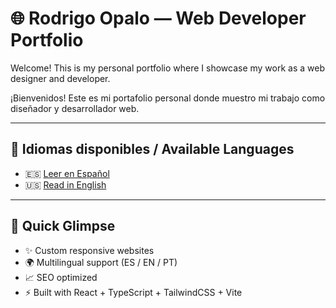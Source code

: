 # 🌐 Rodrigo Opalo — Web Developer Portfolio

Welcome! This is my personal portfolio where I showcase my work as a web designer and developer.

¡Bienvenidos! Este es mi portafolio personal donde muestro mi trabajo como diseñador y desarrollador web.

---

## 📁 Idiomas disponibles / Available Languages

- 🇪🇸 [Leer en Español](./README.es.md)
- 🇺🇸 [Read in English](./README.en.md)

---

## 📌 Quick Glimpse

- ✨ Custom responsive websites
- 🌍 Multilingual support (ES / EN / PT)
- 📈 SEO optimized
- ⚡ Built with React + TypeScript + TailwindCSS + Vite